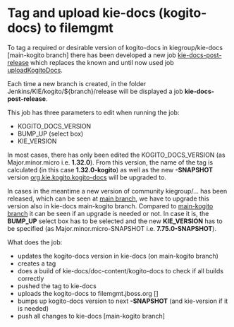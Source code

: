 # Tag and upload kie-docs (kogito-docs) to filemgmt  

To tag a required or desirable version of kogito-docs in kiegroup/kie-docs [main-kogito branch] there has been developed a new job [kie-docs-post-release](https://eng-jenkins-csb-business-automation.apps.ocp-c1.prod.psi.redhat.com/job/KIE/job/kogito/job/${branch}/job/release/job/kie-docs-post-release/) which replaces the known and until now used job [uploadKogitoDocs](https://eng-jenkins-csb-business-automation.apps.ocp-c1.prod.psi.redhat.com/job/KIE/job/kogito/job/kogito-docs/job/uploadKogitoDocs/). 

Each time a new branch is created, in the folder Jenkins/KIE/kogito/${branch}/release will be displayed a job **kie-docs-post-release**. 

This job has three parameters to edit when running the job:

* KOGITO_DOCS_VERSION
* BUMP_UP (select box)
* KIE_VERSION

In most cases, there has only been edited the KOGITO_DOCS_VERSION (as Major.minor.micro i.e. **1.32.0**). From this version, the name of the tag is calculated (in this case **1.32.0-kogito**) as well as the new **-SNAPSHOT** version [org.kie.kogito.kogito-docs](https://github.com/kiegroup/kie-docs/blob/main-kogito/doc-content/kogito-docs/pom.xml#L14) will be upgraded to. 

In cases in the meantime a new version of community kiegroup/... has been released, which can be seen at [main branch](https://github.com/kiegroup/kie-docs/blob/main/pom.xml#L23), we have to upgrade this version also in kie-docs main-kogito branch. Compared to [main-kogito branch](https://github.com/kiegroup/kie-docs/blob/main-kogito/pom.xml#L23) it can be seen if an upgrade is needed or not. In case it is, the **BUMP_UP** select box has to be selected and the new **KIE_VERSION** has to be specified (as Major.minor.micro-SNAPSHOT i.e. **7.75.0-SNAPSHOT**).

What does the job:

* updates the kogito-docs version in kie-docs (on main-kogito branch)
* creates a tag 
* does a build of kie-docs/doc-content/kogito-docs to check if all builds correctly
* pushed the tag to kie-docs
* uploads the kogito-docs to filemgmt.jboss.org []
* bumps up kogito-docs version to next **-SNAPSHOT** (and kie-version if it is needed)
* push all changes to kie-docs [main-kogito branch]
